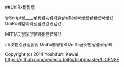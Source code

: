 ##UniRx뽦묋뢜

둫Script궻____귩룕궖듂궑갂맫궢궘벍궘귝궎궸궢궲귒귝궎갃  
UniRx궼벏뜪궠귢궲궋귏궧귪갃  


MIT깋귽긜깛긚궳뚺둎궢귏궥갃  

##럊뾭깋귽긜깛긚
UniRx뽦묋뢜궼UniRx귩럊뾭궢궲궋귏궥
  
Copyright (c) 2014 Yoshifumi Kawai https://github.com/neuecc/UniRx/blob/master/LICENSE